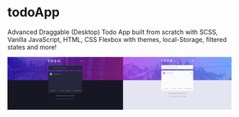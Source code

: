 # todoApp
Advanced Draggable (Desktop) Todo App built from scratch with SCSS, Vanilla JavaScript, HTML, CSS Flexbox with themes, local-Storage, filtered states and more!

<a href="https://sproga.github.io/todoapp/"><img src="./todo.jpg" /></a>

